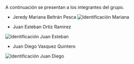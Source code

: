 A continuación se presentan a los integrantes del grupo. 

- Jeredy Mariana Beltrán Pesca
![Identificación Mariana](./Identificación_Mariana.jpg)

- Juan Esteban Ortiz Ramirez
  
![Identificación Juan Esteban](./Identificación_Juan_Esteban.jpg)

- Juan Diego Vasquez Quintero

![Identificación Juan Diego](./Identificación_Juan_Diego.jpg)
